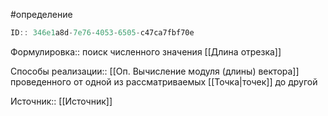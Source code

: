 #определение

```javascript
ID:: 346e1a8d-7e76-4053-6505-c47ca7fbf70e
```

Формулировка:: поиск численного значения [[Длина отрезка]] 

Способы реализации:: [[Оп. Вычисление модуля (длины) вектора]] проведенного от одной из рассматриваемых [[Точка|точек]] до другой

Источник:: [[Источник]]